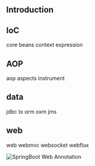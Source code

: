 ## Introduction


## IoC

core
beans
context
expression

## AOP
aop
aspects
instrument

## data
jdbc
tx
orm
oxm
jms

## web
web
webmvc
websocket
webflux



![SpringBoot Web Annotation](file:///Users/robin/Note/docs/CS/Java/Spring_Boot/images/springboot-web-annotation.png?lastModify=1630158845)